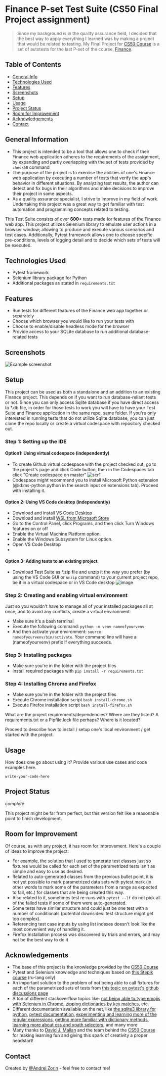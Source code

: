 # Finance P-set Test Suite (CS50 Final Project assignment)
> Since my background is in the quality assurance field, I decided that the best way to apply everything I learned was by making a project that would be related to testing. My Final Project for [CS50 Course](https://cs50.harvard.edu/x/2023/) is a set of autotests for the last P-set of the course, [Finance](https://cs50.harvard.edu/x/2023/psets/9/finance/).


## Table of Contents
* [General Info](#general-information)
* [Technologies Used](#technologies-used)
* [Features](#features)
* [Screenshots](#screenshots)
* [Setup](#setup)
* [Usage](#usage)
* [Project Status](#project-status)
* [Room for Improvement](#room-for-improvement)
* [Acknowledgements](#acknowledgements)
* [Contact](#contact)
<!-- * [License](#license) -->


## General Information
- This project is intended to be a tool that allows one to check if their Finance web application adheres to the requirements of the assignment, by expanding and partly overlapping with the set of tests provided by `check50` command
- The purpose of the project is to exercise the abilities of one's Finance web application by executing a number of tests that verify the app's behavior in different situations. By analyzing test results, the author can detect and fix bugs in their algorithms and make decisions to improve their project in some aspects. 
- As a quality assurance specialist, I strive to improve in my field of work. Undertaking this project was a great way to get familiar with test automation and programming concepts related to testing. 

This Test Suite consists of over **600+** tests made for features of the Finance web app. 
This project utilizes Selenium library to emulate user actions in a browser window; allowing to produce and execute various scenarios and test cases. Additionally, Pytest framework allows one to choose specific pre-conditions, levels of logging detail and to decide which sets of tests will be executed. 


## Technologies Used
- Pytest framework
- Selenium library package for Python
- Additional packages as stated in `requirements.txt`


## Features
- Run tests for different features of the Finance web app together or separately
- Choose which browser you would like to run your tests with
- Choose to enable/disable headless mode for the browser
- Provide access to your SQLite database to run additional database-related tests


## Screenshots
![Example screenshot](./img/screenshot.png)


## Setup

This project can be used as both a standalone and an addition to an existing Finance project. This depends on if you want to run database-reliant tests or not.
Since you can only access Sqlite database if you have direct access to *.db file, in order for those tests to work you will have to have your Test Suite and Finance application in the same repo, same folder. If you're only interested in running tests that do not utilize Sqlite database, you can just clone the repo locally or create a virtual codespace with repository checked out.

### Step 1: Setting up the IDE

#### Option1: Using virtual codespace (independently)

- To create Github virtual codespace with the project checked out, go to the project's page and click Code button, then in the Codespaces tab click "Create codespace on master"
![scr1](https://github.com/Swordy777/CS50-Final-Project/assets/59532784/50138f0c-58bf-446e-bb87-6bf167deff52)
- Codespace might recommend you to install Microsoft Python extension (@id:ms-python.python in the search input on extensions tab). Proceed with installing it.

#### Option 2: Using VS Code desktop (independently)
- Download and install [VS Code Desktop](https://code.visualstudio.com/)
- Download and install [WSL from Microsoft Store](https://www.microsoft.com/store/productId/9P9TQF7MRM4R)
- Go to the Control Panel, click Programs, and then click Turn Windows features on or off
- Enable the Virtual Machine Platform option. 
- Enable the Windows Subsystem for Linux option.
- Open VS Code Desktop
- 

#### Option 3: Adding tests to an existing project
- Download Test Suite as *.zip file and unzip it the way you prefer (by using the VS Code GUI or `unzip` command) to your current project repo, be it in a virtual codespace or in VS Code desktop
![image](https://github.com/Swordy777/CS50-Final-Project/assets/59532784/35674f55-9ff6-40fb-b3e8-d0afe40f818f)


### Step 2: Creating and enabling virtual environment

Just so you wouldn't have to manage all of your installed packages all at once, and to avoid any conflicts, create a virtual environment:
- Make sure it's a bash terminal 
- Execute the following command: `python -m venv nameofyourvenv`
- And then activate your environment: `source nameofyourvenv/bin/activate`. Your command line will have a (nameofyourvenv) prefix if everything succeeds.

### Step 3: Installing packages
- Make sure you're in the folder with the project files
- Install required packages with `pip install -r requirements.txt`

### Step 4: Installing Chrome and Firefox
- Make sure you're in the folder with the project files
- Execute Chrome installation script `bash install-chrome.sh`
- Execute Firefox installation script `bash install-firefox.sh`






What are the project requirements/dependencies? Where are they listed? A requirements.txt or a Pipfile.lock file perhaps? Where is it located?

Proceed to describe how to install / setup one's local environment / get started with the project.


## Usage
How does one go about using it?
Provide various use cases and code examples here.

`write-your-code-here`


## Project Status
_complete_

This project might be far from perfect, but this version felt like a reasonable point to finish development.


## Room for Improvement
Of course, as with any project, it has room for improvement. Here's a couple of ideas to improve the project:

- For example, the solution that I used to generate test classes just so fixtures would be called for each set of the parametrized tests isn't as simple and easy to use as desired.
- Related to auto-generated classes from the previous bullet point, it is not yet possible to mark parametrized data sets with pytest.mark (in other words to mark some of the parameters from a range as expected to fail, etc.) for classes that are being created this way.
- Also related to it, sometimes test re-runs with `pytest --lf` do not pick all of the failed tests if some of them were auto-generated.
- Some tests have similar structure and could just be one test with a number of conditionals (potential downsides: test structure might get too complex).
- Referencing test case inputs by using list indexes doesn't look like the most convenient way of handling it.
- Firefox installation process was discovered by trials and errors, and may not be the best way to do it

## Acknowledgements
- The base of this project is the knowledge provided by the [CS50 Course](https://cs50.harvard.edu/x/2023/)
- Pytest and Selenium knowledge and techniques based on [this Stepik course](https://stepik.org/course/575/promo#toc) (ru-lang only)
- An important solution to the problem of not being able to call fixtures for each of the parametrized sets of tests from [this topic on pytest's github discussions page](https://github.com/pytest-dev/pytest/discussions/11038)
- A ton of different stackoverflow topics like: [not being able to type emojis with Selenium in Chrome](https://stackoverflow.com/questions/59138825/chromedriver-only-supports-characters-in-the-bmp-error-while-sending-emoji-with), [zipping dictionaries by key matches](https://stackoverflow.com/questions/29645415/python-zip-by-key), etc.
- Different documentation available on the net, like [the sqlite3 library for python](https://docs.python.org/3/library/sqlite3.html), [pytest documentation](https://docs.pytest.org/en/7.1.x/index.html), [experimenting and learning more of the regular expressions](https://docs.python.org/3/library/re.html), [getting more familiar with dictionary methods](https://www.w3schools.com/python/python_dictionaries_methods.asp), [learning more about css and xpath selectors](https://www.w3schools.com/cssref/css_selectors.php), and many more
- Many thanks to [David J. Mallan](https://cs.harvard.edu/malan/) and the team behind the [CS50 Course](https://cs50.harvard.edu/x/2023/) for making learning fun and giving this spark of creativity a proper headstart!


## Contact
Created by [@Andrei Zorin](mailto:swordy777@gmail.com) - feel free to contact me!

<!-- MIT License -->
